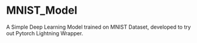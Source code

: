 # MNIST_Model
A Simple Deep Learning Model trained on MNIST Dataset, developed to try out Pytorch Lightning Wrapper. 

